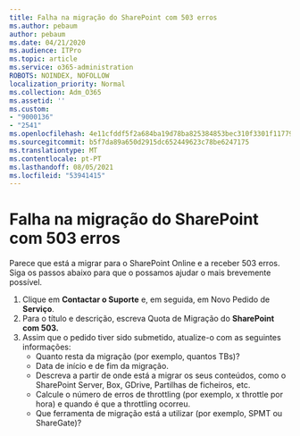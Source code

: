 ```yaml
---
title: Falha na migração do SharePoint com 503 erros
ms.author: pebaum
author: pebaum
ms.date: 04/21/2020
ms.audience: ITPro
ms.topic: article
ms.service: o365-administration
ROBOTS: NOINDEX, NOFOLLOW
localization_priority: Normal
ms.collection: Adm_O365
ms.assetid: ''
ms.custom:
- "9000136"
- "2541"
ms.openlocfilehash: 4e11cfddf5f2a684ba19d78ba825384853bec310f3301f1177971c0a04548c05
ms.sourcegitcommit: b5f7da89a650d2915dc652449623c78be6247175
ms.translationtype: MT
ms.contentlocale: pt-PT
ms.lasthandoff: 08/05/2021
ms.locfileid: "53941415"
---
```

# <a name="sharepoint-migration-throttling-with-503-errors"></a>Falha na migração do SharePoint com 503 erros

Parece que está a migrar para o SharePoint Online e a receber 503 erros. Siga os passos abaixo para que o possamos ajudar o mais brevemente possível.

1. Clique em **Contactar o Suporte** e, em seguida, em Novo Pedido de **Serviço**.
2. Para o título e descrição, escreva Quota de Migração do **SharePoint com 503.**
3. Assim que o pedido tiver sido submetido, atualize-o com as seguintes informações:
    - Quanto resta da migração (por exemplo, quantos TBs)?
    - Data de início e de fim da migração.
    - Descreva a partir de onde está a migrar os seus conteúdos, como o SharePoint Server, Box, GDrive, Partilhas de ficheiros, etc.
    - Calcule o número de erros de throttling (por exemplo, x throttle por hora) e quando é que a throttling ocorreu.
    - Que ferramenta de migração está a utilizar (por exemplo, SPMT ou ShareGate)?
